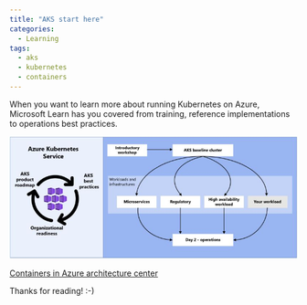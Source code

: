 ```yaml
---
title: "AKS start here"
categories:
  - Learning
tags:
  - aks
  - kubernetes
  - containers
---
```


When you want to learn more about running Kubernetes on Azure, Microsoft Learn has you covered from training, reference implementations to operations best practices.

![img](../assets/images/2023-04-14-aks-start-here.jpeg)

[Containers in Azure architecture center](https://learn.microsoft.com/en-us/azure/architecture/reference-architectures/containers/aks-start-here?wt.mc_id=pdebruin_content_blog_cnl_csasci)

Thanks for reading! :-)
